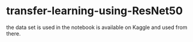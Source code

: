 # transfer-learning-using-ResNet50
the data set is used in the notebook is available on Kaggle and used from there.

